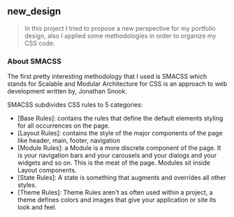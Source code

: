 ## new_design

> In this project I tried to propose a new perspective for my portfolio design, also I applied some methodologies in order to organize my CSS code.

### About SMACSS
The first pretty interesting methodology that I used is SMACSS which stands for Scalable and Modular Architecture for CSS is an approach to web development written by, Jonathan Snook. 

SMACSS subdivides CSS rules to 5 categories:

- [Base Rules]: 
contains the rules that define the default elements styling for all occurrences on the page.
- [Layout Rules]: 
contains the style of the major components of the page like header, main, footer, navigation
- [Module Rules]: 
a Module is a more discrete component of the page. It is your navigation bars and your carousels and your dialogs and your widgets and so on. This is the meat of the page. Modules sit inside Layout components.
- [State Rules]:
A state is something that augments and overrides all other styles.
- [Theme Rules]:
Theme Rules aren't as often used within a project, a theme defines colors and images that give your application or site its look and feel.